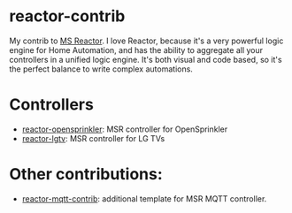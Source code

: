 # reactor-contrib
My contrib to [MS Reactor](https://reactor.toggledbits.com/docs/).
I love Reactor, because it's a very powerful logic engine for Home Automation, and has the ability to aggregate all your controllers in a unified logic engine.
It's both visual and code based, so it's the perfect balance to write complex automations.

# Controllers
- [reactor-opensprinkler](https://github.com/dbochicchio/reactor-opensprinkler): MSR controller for OpenSprinkler
- [reactor-lgtv](https://github.com/dbochicchio/reactor-lgtv): MSR controller for LG TVs

# Other contributions:
- [reactor-mqtt-contrib](https://github.com/dbochicchio/reactor-mqtt-contrib): additional template for MSR MQTT controller.
